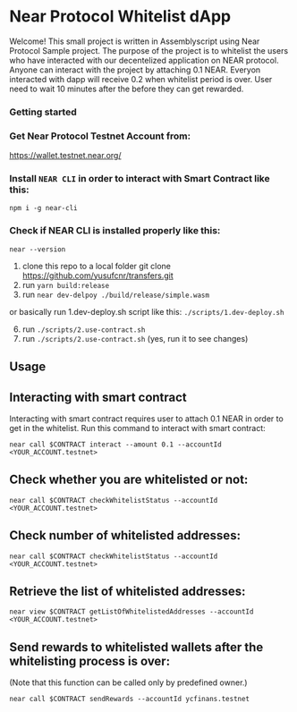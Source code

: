 # Near Protocol Whitelist dApp
Welcome!
This small project is written in Assemblyscript using Near Protocol Sample project. 
The purpose of the project is to whitelist the users who have interacted with our decentelized application on NEAR protocol.
Anyone can interact with the project by attaching 0.1 NEAR. 
Everyon interacted with dapp will receive 0.2 when whitelist period is over.
User need to wait 10 minutes after the before they can get rewarded.

### Getting started

### Get Near Protocol Testnet Account from:
https://wallet.testnet.near.org/

### Install `NEAR CLI` in order to interact with Smart Contract like this:

`npm i -g near-cli`

### Check if NEAR CLI is installed properly like this:

`near --version`

1. clone this repo to a local folder git clone https://github.com/yusufcnr/transfers.git
2. run `yarn build:release`
3. run `near dev-delpoy ./build/release/simple.wasm`

or basically run 1.dev-deploy.sh script like this:
`./scripts/1.dev-deploy.sh`

6. run `./scripts/2.use-contract.sh`
7. run `./scripts/2.use-contract.sh` (yes, run it to see changes)

## Usage

## Interacting with smart contract
Interacting with smart contract requires user to attach 0.1 NEAR in order to get in the whitelist.
Run this command to interact with smart contract:

`near call $CONTRACT interact --amount 0.1 --accountId <YOUR_ACCOUNT.testnet>`

## Check whether you are whitelisted or not:
`near call $CONTRACT checkWhitelistStatus --accountId <YOUR_ACCOUNT.testnet>`

## Check number of whitelisted addresses:
`near call $CONTRACT checkWhitelistStatus --accountId <YOUR_ACCOUNT.testnet>`
## Retrieve the list of whitelisted addresses:
`near view $CONTRACT getListOfWhitelistedAddresses --accountId <YOUR_ACCOUNT.testnet>`

## Send rewards to whitelisted wallets after the whitelisting process is over:
(Note that this function can be called only by predefined owner.)

`near call $CONTRACT sendRewards --accountId ycfinans.testnet`
  





